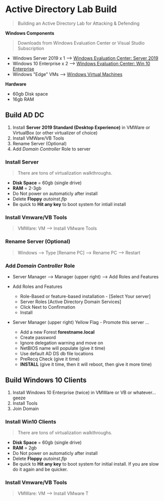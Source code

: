 # Active Directory Lab Build
> Building an Active Directory Lab for Attacking & Defending

**Windows Components**

> Downloads from  Windows Evaluation Center or Visual Studio Subscription

- Windows Server 2019 x 1 --> [Windows Evaluation Center: Server 2019](https://www.microsoft.com/en-us/evalcenter/evaluate-windows-server-2019)
- Windows 10 Enterprise x 2 --> [Windows Evaluation Center: Win 10 Enterprise](https://www.microsoft.com/en-us/evalcenter/evaluate-windows-10-enterprise)
- Windows "Edge" VMs --> [Windows Virtual Machines](https://developer.microsoft.com/en-us/microsoft-edge/tools/vms/)

**Hardware**

- 60gb Disk space
- 16gb RAM

## Build AD DC

1. Install **Server 2019 Standard (Desktop Experience)** in VMWare or VirtualBox (or other virtualizer of choice) 
2. Install VMWare/VB Tools
3. Rename Server (Optional) 
4. Add *Domain Controller* Role to server

### Install Server

> There are tons of virtualization walkthroughs.

- **Disk Space** = 60gb (single drive)
- **RAM** = 2-3gb
- Do  Not power on automaticly after install
- Delete **Floppy** *autoinst.flp*
- Be quick to **Hit any key** to boot system for intiall install

### Install Vmware/VB Tools

> VMWare: VM --> Install VMware Tools

### Rename Server (Optional)

> Windows --> Type [Rename PC] --> Rename PC --> Restart

### Add *Domain Controller* Role

- Server Manager --> Manager (upper right) --> Add Roles and Features

- Add Roles and Features 
  - Role-Based or feature-based installation - [Select Your server]
  - Server Roles [Active Directory Domain Services]
  - Click Next to Confirmation
  - Install

- Server Manager (upper right) Yellow Flag - Promote this server ... 
  - Add a new Forest **forestname.local**
  - Create password 
  -  Ignore delegation warning and move on 
  - NetBIOS name will populate (give it time)
  - Use default AD DS db file locations 
  - PreRecq Check (give it time)
  - **INSTALL** (give it time, then it will reboot, then give it more time)

## Build Windows 10 Clients

1. Install Windows 10 Enterprise (twice) in VMWare or VB or whatever... geeze
2. Install Tools
3. Join Domain

### Install Win10 Clients

> There are tons of virtualization walkthroughs.

- **Disk Space** = 60gb (single drive)
- **RAM** = 2gb
- Do  Not power on automaticly after install
- Delete **Floppy** *autoinst.flp*
- Be quick to **Hit any key** to boot system for initial install.  If you are slow do it again  and be quicker.

### Install Vmware/VB Tools

> VMWare: VM --> Install VMware T